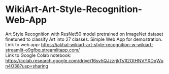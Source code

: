 # WikiArt-Art-Style-Recognition-Web-App
Art Style Recognition with ResNet50 model pretrained on ImageNet dataset finetuned to classify Art into 27 classes. Simple Web App for demostration.  
Link to web app: https://jakhal-wikiart-art-style-recognition-w-wikiart-streamlit-o9gfbq.streamlitapp.com/  
Link to Google Colab notebook: https://colab.research.google.com/drive/16svhQJzzrjkTs1I2OtHNVYXDqWun4O38?usp=sharing

